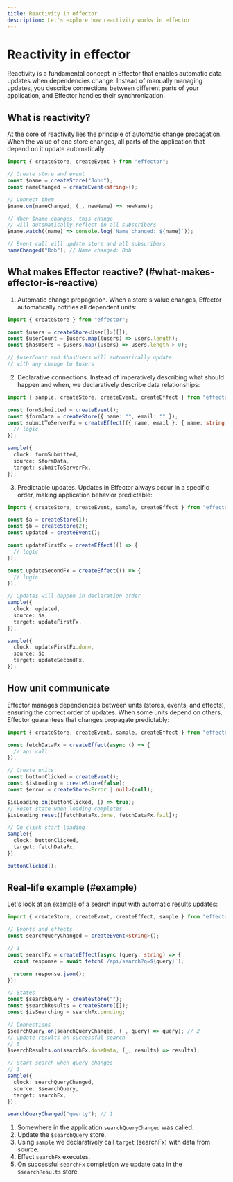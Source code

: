 ```yaml
---
title: Reactivity in effector
description: Let's explore how reactivity works in effector
---
```


# Reactivity in effector

Reactivity is a fundamental concept in Effector that enables automatic data updates when dependencies change. Instead of manually managing updates, you describe connections between different parts of your application, and Effector handles their synchronization.

## What is reactivity?

At the core of reactivity lies the principle of automatic change propagation. When the value of one store changes, all parts of the application that depend on it update automatically.

```ts
import { createStore, createEvent } from "effector";

// Create store and event
const $name = createStore("John");
const nameChanged = createEvent<string>();

// Connect them
$name.on(nameChanged, (_, newName) => newName);

// When $name changes, this change
// will automatically reflect in all subscribers
$name.watch((name) => console.log(`Name changed: ${name}`));

// Event call will update store and all subscribers
nameChanged("Bob"); // Name changed: Bob
```

## What makes Effector reactive? (#what-makes-effector-is-reactive)

1. Automatic change propagation. When a store's value changes, Effector automatically notifies all dependent units:

```ts
import { createStore } from "effector";

const $users = createStore<User[]>([]);
const $userCount = $users.map((users) => users.length);
const $hasUsers = $users.map((users) => users.length > 0);

// $userCount and $hasUsers will automatically update
// with any change to $users
```

2. Declarative connections. Instead of imperatively describing what should happen and when, we declaratively describe data relationships:

```ts
import { sample, createStore, createEvent, createEffect } from "effector";

const formSubmitted = createEvent();
const $formData = createStore({ name: "", email: "" });
const submitToServerFx = createEffect(({ name, email }: { name: string; email: string }) => {
  // logic
});

sample({
  clock: formSubmitted,
  source: $formData,
  target: submitToServerFx,
});
```

3. Predictable updates. Updates in Effector always occur in a specific order, making application behavior predictable:

```ts
import { createStore, createEvent, sample, createEffect } from "effector";

const $a = createStore(1);
const $b = createStore(2);
const updated = createEvent();

const updateFirstFx = createEffect(() => {
  // logic
});

const updateSecondFx = createEffect(() => {
  // logic
});

// Updates will happen in declaration order
sample({
  clock: updated,
  source: $a,
  target: updateFirstFx,
});

sample({
  clock: updateFirstFx.done,
  source: $b,
  target: updateSecondFx,
});
```

## How unit communicate

Effector manages dependencies between units (stores, events, and effects), ensuring the correct order of updates. When some units depend on others, Effector guarantees that changes propagate predictably:

```ts
import { createStore, createEvent, sample, createEffect } from "effector";

const fetchDataFx = createEffect(async () => {
  // api call
});

// Create units
const buttonClicked = createEvent();
const $isLoading = createStore(false);
const $error = createStore<Error | null>(null);

$isLoading.on(buttonClicked, () => true);
// Reset state when loading completes
$isLoading.reset([fetchDataFx.done, fetchDataFx.fail]);

// On click start loading
sample({
  clock: buttonClicked,
  target: fetchDataFx,
});

buttonClicked();
```

## Real-life example (#example)

Let's look at an example of a search input with automatic results updates:

```ts
import { createStore, createEvent, createEffect, sample } from "effector";

// Events and effects
const searchQueryChanged = createEvent<string>();

// 4
const searchFx = createEffect(async (query: string) => {
  const response = await fetch(`/api/search?q=${query}`);

  return response.json();
});

// States
const $searchQuery = createStore("");
const $searchResults = createStore([]);
const $isSearching = searchFx.pending;

// Connections
$searchQuery.on(searchQueryChanged, (_, query) => query); // 2
// Update results on successful search
// 5
$searchResults.on(searchFx.doneData, (_, results) => results);

// Start search when query changes
// 3
sample({
  clock: searchQueryChanged,
  source: $searchQuery,
  target: searchFx,
});

searchQueryChanged("qwerty"); // 1
```

1. Somewhere in the application `searchQueryChanged` was called.
2. Update the `$searchQuery` store.
3. Using `sample` we declaratively call `target` (searchFx) with data from source.
4. Effect `searchFx` executes.
5. On successful `searchFx` completion we update data in the `$searchResults` store
